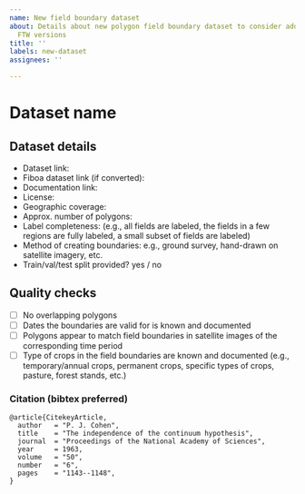 ```yaml
---
name: New field boundary dataset
about: Details about new polygon field boundary dataset to consider adding to future
  FTW versions
title: ''
labels: new-dataset
assignees: ''

---
```


# Dataset name

## Dataset details
- Dataset link:
- Fiboa dataset link (if converted): 
- Documentation link:
- License: 
- Geographic coverage:
- Approx. number of polygons:
- Label completeness: (e.g., all fields are labeled, the fields in a few regions are fully labeled, a small subset of fields are labeled)
- Method of creating boundaries: e.g., ground survey, hand-drawn on satellite imagery, etc.
- Train/val/test split provided? yes / no

## Quality checks
- [ ] No overlapping polygons
- [ ] Dates the boundaries are valid for is known and documented
- [ ] Polygons appear to match field boundaries in satellite images of the corresponding time period
- [ ] Type of crops in the field boundaries are known and documented (e.g., temporary/annual crops, permanent crops, specific types of crops, pasture, forest stands, etc.)

### Citation (bibtex preferred)
```
@article{CitekeyArticle,
  author   = "P. J. Cohen",
  title    = "The independence of the continuum hypothesis",
  journal  = "Proceedings of the National Academy of Sciences",
  year     = 1963,
  volume   = "50",
  number   = "6",
  pages    = "1143--1148",
}
```
